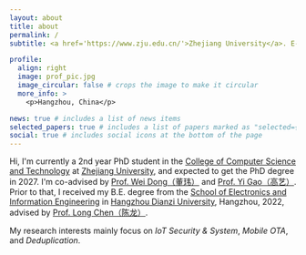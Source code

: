 ```yaml
---
layout: about
title: about
permalink: /
subtitle: <a href='https://www.zju.edu.cn/'>Zhejiang University</a>. E-mail: tongsun [at] zju [dot] edu [dot] cn

profile:
  align: right
  image: prof_pic.jpg
  image_circular: false # crops the image to make it circular
  more_info: >
    <p>Hangzhou, China</p>

news: true # includes a list of news items
selected_papers: true # includes a list of papers marked as "selected={true}"
social: true # includes social icons at the bottom of the page
---
```


Hi, I'm currently a 2nd year PhD student in the [College of Computer Science and Technology](http://www.cs.zju.edu.cn/) at [Zhejiang University](https://www.zju.edu.cn), and expected to get the PhD degree in 2027. I'm co-advised by  [Prof. Wei Dong（董玮）](https://dongw.emnets.cn/) and [Prof. Yi Gao（高艺）](https://person.zju.edu.cn/gaoyi). Prior to that, I received my B.E. degree from the [School of Electronics and Information Engineering](https://elec.hdu.edu.cn/ele_en/main.htm) in [Hangzhou Dianzi University](https://en.hdu.edu.cn/main.htm), Hangzhou, 2022, advised by [Prof. Long Chen（陈龙）](https://elec.hdu.edu.cn/2017/1205/c1827a57681/page.htm). 

My research interests mainly focus on _IoT Security & System_, _Mobile OTA_, and _Deduplication_. 

